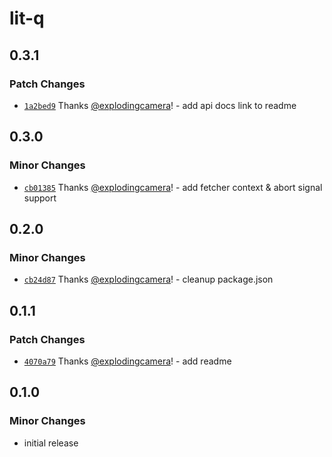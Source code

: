 # lit-q

## 0.3.1

### Patch Changes

- [`1a2bed9`](https://github.com/explodingcamera/esm/commit/1a2bed92806690fe6bd2eba714c81d05d4d725c8) Thanks [@explodingcamera](https://github.com/explodingcamera)! - add api docs link to readme

## 0.3.0

### Minor Changes

- [`cb01385`](https://github.com/explodingcamera/esm/commit/cb01385f2fd79dca2e6b45a7bdb0f052e692cb1d) Thanks [@explodingcamera](https://github.com/explodingcamera)! - add fetcher context & abort signal support

## 0.2.0

### Minor Changes

- [`cb24d87`](https://github.com/explodingcamera/esm/commit/cb24d87d3027b6da3477a2ab8eb7e9fe79ba5656) Thanks [@explodingcamera](https://github.com/explodingcamera)! - cleanup package.json

## 0.1.1

### Patch Changes

- [`4070a79`](https://github.com/explodingcamera/esm/commit/4070a798f5299b8edac7cd4182dd5f64649dc71c) Thanks [@explodingcamera](https://github.com/explodingcamera)! - add readme

## 0.1.0

### Minor Changes

- initial release
